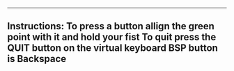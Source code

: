 -------------------------------------------------------------------
Instructions:
To press a button allign the green point with it and hold your fist
To quit press the QUIT button on the virtual keyboard
BSP button is Backspace
-------------------------------------------------------------------
